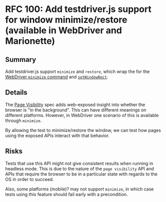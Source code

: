 # RFC 100: Add testdriver.js support for window minimize/restore (available in WebDriver and Marionette)

## Summary

Add testdriver.js support `minimize` and `restore`, which wrap the for the [WebDriver `minimize` command](https://w3c.github.io/webdriver/#minimize-window) and [`setWindowRect`](https://w3c.github.io/webdriver/#set-window-rect).

## Details

The [Page Visibility](https://www.w3.org/TR/page-visibility-2/) spec adds web-exposed insight into
whether the browser is "in the background". This can have different meanings on different platforms.
However, in WebDriver one scenario of this is available through `minimize`.

By allowing the test to minimize/restore the window, we can test how pages using the exposed APIs
interact with that behavior.

## Risks

Tests that use this API might not give consistent results when running in headless mode.
This is due to the nature of the `page visibility` API and APIs that require the browser to be
in a particular state with regards to the OS in order to succeed.

Also, some platforms (mobile)? may not support `minimize`, in which case tests using this feature
should fail early with a precondition.